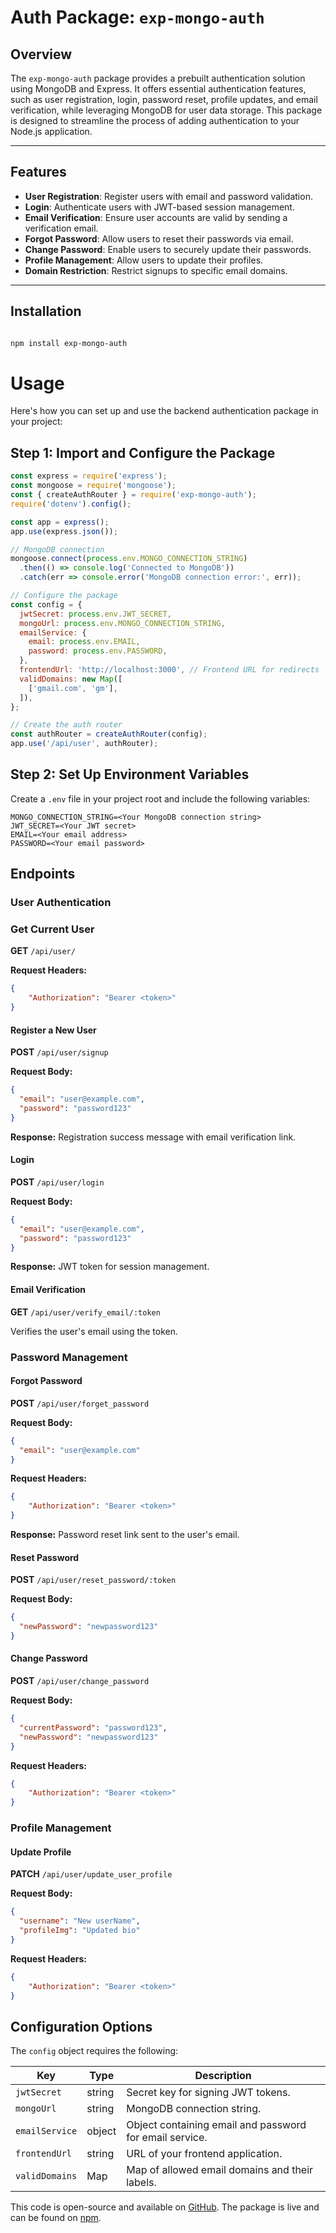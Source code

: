 # Auth Package: `exp-mongo-auth`

## Overview

The `exp-mongo-auth` package provides a prebuilt authentication solution using MongoDB and Express. It offers essential authentication features, such as user registration, login, password reset, profile updates, and email verification, while leveraging MongoDB for user data storage. This package is designed to streamline the process of adding authentication to your Node.js application.

---

## Features

- **User Registration**: Register users with email and password validation.
- **Login**: Authenticate users with JWT-based session management.
- **Email Verification**: Ensure user accounts are valid by sending a verification email.
- **Forgot Password**: Allow users to reset their passwords via email.
- **Change Password**: Enable users to securely update their passwords.
- **Profile Management**: Allow users to update their profiles.
- **Domain Restriction**: Restrict signups to specific email domains.

---

## Installation

```bash

npm install exp-mongo-auth

```

# Usage

Here's how you can set up and use the backend authentication package in your project:

## Step 1: Import and Configure the Package

```javascript
const express = require('express');
const mongoose = require('mongoose');
const { createAuthRouter } = require('exp-mongo-auth');
require('dotenv').config();

const app = express();
app.use(express.json());

// MongoDB connection
mongoose.connect(process.env.MONGO_CONNECTION_STRING)
  .then(() => console.log('Connected to MongoDB'))
  .catch(err => console.error('MongoDB connection error:', err));

// Configure the package
const config = {
  jwtSecret: process.env.JWT_SECRET,
  mongoUrl: process.env.MONGO_CONNECTION_STRING,
  emailService: {
    email: process.env.EMAIL,
    password: process.env.PASSWORD,
  },
  frontendUrl: 'http://localhost:3000', // Frontend URL for redirects
  validDomains: new Map([
    ['gmail.com', 'gm'],
  ]),
};

// Create the auth router
const authRouter = createAuthRouter(config);
app.use('/api/user', authRouter);
```

## Step 2: Set Up Environment Variables

Create a `.env` file in your project root and include the following variables:

```
MONGO_CONNECTION_STRING=<Your MongoDB connection string>
JWT_SECRET=<Your JWT secret>
EMAIL=<Your email address>
PASSWORD=<Your email password>
```

## Endpoints

### User Authentication

### Get Current User

**GET** `/api/user/`

**Request Headers:**

```json
{
    "Authorization": "Bearer <token>"
}

```

#### Register a New User

**POST** `/api/user/signup`

**Request Body:**

```json
{
  "email": "user@example.com",
  "password": "password123"
}
```

**Response:** Registration success message with email verification link.

#### Login

**POST** `/api/user/login`

**Request Body:**

```json
{
  "email": "user@example.com",
  "password": "password123"
}
```

**Response:** JWT token for session management.

#### Email Verification

**GET** `/api/user/verify_email/:token`

Verifies the user's email using the token.

### Password Management

#### Forgot Password

**POST** `/api/user/forget_password`

**Request Body:**

```json
{
  "email": "user@example.com"
}
```

**Request Headers:**

```json
{
    "Authorization": "Bearer <token>"
}

```


**Response:** Password reset link sent to the user's email.

#### Reset Password

**POST** `/api/user/reset_password/:token`

**Request Body:**

```json
{
  "newPassword": "newpassword123"
}
```

#### Change Password

**POST** `/api/user/change_password`

**Request Body:**

```json
{
  "currentPassword": "password123",
  "newPassword": "newpassword123"
}
```

**Request Headers:**

```json
{
    "Authorization": "Bearer <token>"
}

```

### Profile Management

#### Update Profile

**PATCH** `/api/user/update_user_profile`

**Request Body:**

```json
{
  "username": "New userName",
  "profileImg": "Updated bio"
}
```


**Request Headers:**

```json
{
    "Authorization": "Bearer <token>"
}

```

## Configuration Options

The `config` object requires the following:

| Key           | Type   | Description                                     |
|---------------|--------|-------------------------------------------------|
| `jwtSecret`   | string | Secret key for signing JWT tokens.             |
| `mongoUrl`    | string | MongoDB connection string.                     |
| `emailService`| object | Object containing email and password for email service. |
| `frontendUrl` | string | URL of your frontend application.              |
| `validDomains`| Map    | Map of allowed email domains and their labels. |


This code is open-source and available on [GitHub](https://github.com/Dev-shrm07/mongoauth/tree/main).
The package is live and can be found on [npm](https://www.npmjs.com/package/exp-mongo-auth).
